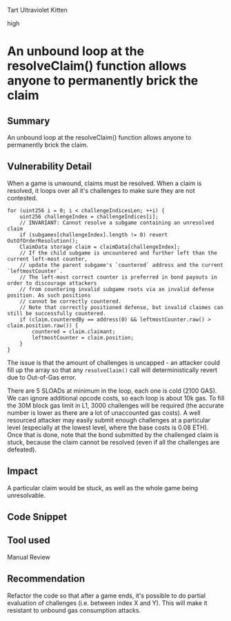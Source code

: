 Tart Ultraviolet Kitten

high

# An unbound loop at the resolveClaim() function allows anyone to permanently brick the claim

## Summary

An unbound loop at the resolveClaim() function allows anyone to permanently brick the claim.

## Vulnerability Detail

When a game is unwound, claims must be resolved. When a claim is resolved, it loops over all it's challenges to make sure they are not contested.
```solidity
for (uint256 i = 0; i < challengeIndicesLen; ++i) {
    uint256 challengeIndex = challengeIndices[i];
    // INVARIANT: Cannot resolve a subgame containing an unresolved claim
    if (subgames[challengeIndex].length != 0) revert OutOfOrderResolution();
    ClaimData storage claim = claimData[challengeIndex];
    // If the child subgame is uncountered and further left than the current left-most counter,
    // update the parent subgame's `countered` address and the current `leftmostCounter`.
    // The left-most correct counter is preferred in bond payouts in order to discourage attackers
    // from countering invalid subgame roots via an invalid defense position. As such positions
    // cannot be correctly countered.
    // Note that correctly positioned defense, but invalid claimes can still be successfully countered.
    if (claim.counteredBy == address(0) && leftmostCounter.raw() > claim.position.raw()) {
        countered = claim.claimant;
        leftmostCounter = claim.position;
    }
}
```

The issue is that the amount of challenges is uncapped - an attacker could fill up the array so that any `resolveClaim()` call will deterministically revert due to Out-of-Gas error.

There are 5 SLOADs at minimum in the loop, each one is cold (2100 GAS). We can ignore additional opcode costs, so each loop is about 10k gas. To fill the 30M block gas limit in L1, 3000 challenges will be required (the accurate number is lower as there are a lot of unaccounted gas costs). A well resourced attacker may easily submit enough challenges at a particular level (especially at the lowest level, where the base costs is 0.08 ETH). Once that is done, note that the bond submitted by the challenged claim is stuck, because the claim cannot be resolved (even if all the challenges are defeated). 

## Impact

A particular claim would be stuck, as well as the whole game being unresolvable.

## Code Snippet

## Tool used

Manual Review

## Recommendation

Refactor the code so that after a game ends, it's possible to do partial evaluation of challenges (i.e. between index X and Y). This will make it resistant to unbound gas consumption attacks.
